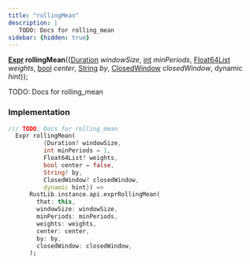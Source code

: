 ```yaml
---
title: "rollingMean"
description: |
   TODO: Docs for rolling_mean
sidebar: {hidden: true}
---
```

<span class="dart-code"><strong>[Expr] rollingMean</strong>({<span class="nobr">[Duration] <i>windowSize</i></span>, <span class="nobr">[int] <i>minPeriods</i></span>, <span class="nobr">[Float64List] <i>weights</i></span>, <span class="nobr">[bool] <i>center</i></span>, <span class="nobr">[String] <i>by</i></span>, <span class="nobr">[ClosedWindow] <i>closedWindow</i></span>, <span class="nobr">dynamic <i>hint</i></span>});</span>

 TODO: Docs for rolling_mean
### Implementation
```dart
/// TODO: Docs for rolling_mean
  Expr rollingMean(
          {Duration? windowSize,
          int minPeriods = 1,
          Float64List? weights,
          bool center = false,
          String? by,
          ClosedWindow? closedWindow,
          dynamic hint}) =>
      RustLib.instance.api.exprRollingMean(
        that: this,
        windowSize: windowSize,
        minPeriods: minPeriods,
        weights: weights,
        center: center,
        by: by,
        closedWindow: closedWindow,
      );
```

[Expr]: /reference/classes/expr/
[Duration]: https://api.flutter.dev/flutter/dart-core/Duration-class.html
[int]: https://api.flutter.dev/flutter/dart-core/int-class.html
[Float64List]: https://api.flutter.dev/flutter/dart-typed_data/Float64List-class.html
[bool]: https://api.flutter.dev/flutter/dart-core/bool-class.html
[String]: https://api.flutter.dev/flutter/dart-core/String-class.html
[ClosedWindow]: /reference/enums/closedwindow/